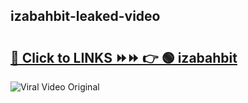 
 ## izabahbit-leaked-video 

# <h2><a href="https://clipsfans.com/izabahbit&ref=git">🔗 Click to LINKS ⏩⏩ 👉 🟢 izabahbit </a></h2>

<a href="https://clipsfans.com/izabahbit&ref=git" rel="nofollow" data-target="animated-image.originalLink"><img src="https://i.ibb.co.com/xMMVF88/686577567.gif" alt="Viral Video Original" style="max-width: 100%; display: inline-block;" data-target="animated-image.originalImage"></a>
